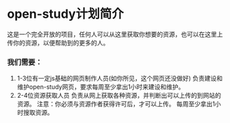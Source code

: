 # open-study计划简介
这是一个完全开放的项目，任何人可以从这里获取你想要的资源，也可以在这里上传你的资源，以便帮助到的更多的人。
### 我们需要：
1. 1-3位有一定js基础的网页制作人员(如你所见，这个网页还没做好)
负责建设和维护open-study网页，要求每周至少拿出1小时来建设和维护。
2. 2-4位资源获取人员
负责从网上获取各种资源，并判断出可以上传的到网站的资源。
注意：你必须与资源作者获得许可后，才可以上传。
每周至少拿出1小时搜取资源。

